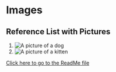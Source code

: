 # Images 
## Reference List with Pictures
1. ![A picture of a dog](https://cdn.theatlantic.com/thumbor/pN25nhF1hatn7QpckNtABKwzmoI=/0x61:1000x624/720x405/media/old_wire/img/upload/2013/03/18/happydog/original.jpg)
2. ![A picture of a kitten](https://images.squarespace-cdn.com/content/v1/5be52b4b29711449ca982856/1542602189812-J0B1PZ6VSDWZU03WTAMH/ke17ZwdGBToddI8pDm48kOfVThQ3fL68mX7kulBhN2dZw-zPPgdn4jUwVcJE1ZvWQUxwkmyExglNqGp0IvTJZUJFbgE-7XRK3dMEBRBhUpw1J04mMeNBLz29E86rhKs_HL_9GYLU9gzoLkwevDLpTWXtxOv71ee4rr4nCyE3b7A/happy-kitten.jpg)

[Click here to go to the ReadMe file](README.md)
